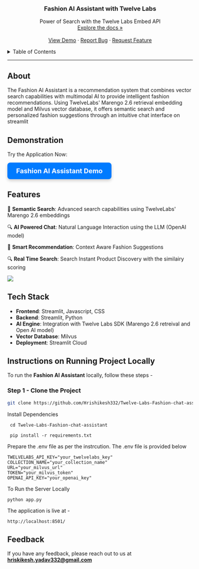<br />
<div align="center">
  <h3 align="center">Fashion AI Assistant with Twelve Labs</h3>
  <p align="center">
    Power of Search with the Twelve Labs Embed API
    <br />
    <a href="https://github.com/Hrishikesh332/Twelve-Labs-Fashion-chat-assistant">Explore the docs »</a>
    <br />
    <br />
    <a href="https://fashion-chat-twelvelabs.streamlit.app/">View Demo</a> ·
    <a href="https://github.com/Hrishikesh332/Twelve-Labs-Fashion-chat-assistant/issues">Report Bug</a> ·
    <a href="https://github.com/Hrishikesh332/Twelve-Labs-Fashion-chat-assistant/issues">Request Feature</a>
  </p>
</div>

<details>
  <summary>Table of Contents</summary>
  <ol>
    <li><a href="#about">About</a></li>
    <li><a href="#features">Features</a></li>
    <li><a href="#tech-stack">Tech Stack</a></li>
    <li><a href="#instructions-on-running-project-locally">Instructions on Running Project Locally</a></li>
    <li><a href="#feedback">Feedback</a></li>
  </ol>
</details>

------

## About

The Fashion AI Assistant is a recommendation system that combines vector search capabilities with multimodal AI to provide intelligent fashion recommendations. Using TwelveLabs' Marengo 2.6 retrieval embedding model and Milvus vector database, it offers semantic search and personalized fashion suggestions through an intuitive chat interface on streamlit

## Demonstration

Try the Application Now:

<a href="https://fashion-chat-twelvelabs.streamlit.app/" target="_blank" style="
    display: inline-block;
    padding: 12px 24px;
    font-size: 18px;
    font-weight: bold;
    color: #ffffff;
    background-color: #007bff;
    border: none;
    border-radius: 8px;
    text-align: center;
    text-decoration: none;
    box-shadow: 0 4px 8px rgba(0,0,0,0.2);
    transition: background-color 0.3s, box-shadow 0.3s;
">
    Fashion AI Assistant Demo
</a>



## Features

🎯 **Semantic Search**: Advanced search capabilities using TwelveLabs' Marengo 2.6 embeddings

🔍 **AI Powered Chat**: Natural Language Interaction using the LLM (OpenAI model)

🧠 **Smart Recommendation**: Context Aware Fashion Suggestions

🔍 **Real Time Search**: Search Instant Product Discovery with the similairy scoring

![](https://github.com/Hrishikesh332/Twelve-Labs-Fashion-chat-assistant/blob/main/src/workflow-fashion-assistant-twelve-labs.png)

## Tech Stack

- **Frontend**: Streamlit, Javascript, CSS
- **Backend**: Streamlit, Python
- **AI Engine**: Integration with Twelve Labs SDK (Marengo 2.6 retreival and Open AI model)
- **Vector Database**: Milvus
- **Deployment**: Streamlit Cloud

## Instructions on Running Project Locally

To run the **Fashion AI Assistant** locally, follow these steps -

### Step 1 - Clone the Project

```bash
git clone https://github.com/Hrishikesh332/Twelve-Labs-Fashion-chat-assistant.git
```

Install Dependencies

```
 cd Twelve-Labs-Fashion-chat-assistant
 
 pip install -r requirements.txt
```

Prepare the .env file as per the instrcution. The .env file is provided below

```
TWELVELABS_API_KEY="your_twelvelabs_key"
COLLECTION_NAME="your_collection_name"
URL="your_milvus_url"
TOKEN="your_milvus_token"
OPENAI_API_KEY="your_openai_key"
```

To Run the Server Locally

```
python app.py
```

The application is live at -

```
http://localhost:8501/
```


## Feedback

If you have any feedback, please reach out to us at **hriskikesh.yadav332@gmail.com**
